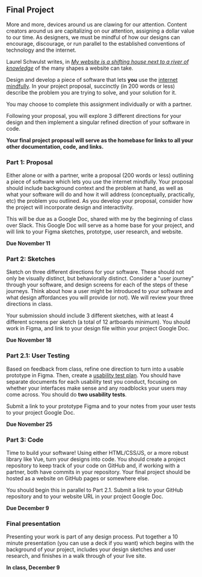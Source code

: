 ## Final Project

More and more, devices around us are clawing for our attention. Content creators around us are capitalizing on our attention, assigning a dollar value to our time. As designers, we must be mindful of how our designs can encourage, discourage, or run parallel to the established conventions of technology and the internet.

Laurel Schwulst writes, in [_My website is a shifting house next to a river of knowledge_](https://thecreativeindependent.com/essays/laurel-schwulst-my-website-is-a-shifting-house-next-to-a-river-of-knowledge-what-could-yours-be/) of the many shapes a website can take.

Design and develop a piece of software that lets **you** use the [internet mindfully](https://thecreativeindependent.com/library/how-do-you-use-the-internet-mindfully/). In your project proposal, succinctly (in 200 words or less) describe the problem you are trying to solve, and your solution for it.

You may choose to complete this assignment individually or with a partner.

Following your proposal, you will explore 3 different directions for your design and then implement a singular refined direction of your software in code.

**Your final project proposal will serve as the homebase for links to all your other documentation, code, and links.**

### Part 1: Proposal

Either alone or with a partner, write a proposal (200 words or less) outlining a piece of software which lets you use the internet mindfully. Your proposal should include background context and the problem at hand, as well as what your software will do and how it will address (conceptually, practically, etc) the problem you outlined. As you develop your proposal, consider how the project will incorporate design and interactivity.

This will be due as a Google Doc, shared with me by the beginning of class over Slack. This Google Doc will serve as a home base for your project, and will link to your Figma sketches, prototype, user research, and website.

**Due November 11**

### Part 2: Sketches

Sketch on three different directions for your software. These should not only be visually distinct, but behaviorally distinct. Consider a "user journey" through your software, and design screens for each of the steps of these journeys. Think about how a user might be introduced to your software and what design affordances you will provide (or not). We will review your three directions in class.

Your submission should include 3 different sketches, with at least 4 different screens per sketch (a total of 12 artboards minimum). You should work in Figma, and link to your design file within your project Google Doc.

**Due November 18**

### Part 2.1: User Testing

Based on feedback from class, refine one direction to turn into a usable prototype in Figma. Then, create a [usability test plan](https://www.usability.gov/how-to-and-tools/methods/planning-usability-testing.html). You should have separate documents for each usability test you conduct, focusing on whether your interfaces make sense and any roadblocks your users may come across. You should do **two usability tests**.

Submit a link to your prototype Figma and to your notes from your user tests to your project Google Doc.

**Due November 25**

### Part 3: Code

Time to build your software! Using either HTML/CSS/JS, or a more robust library like Vue, turn your designs into code. You should create a project repository to keep track of your code on GitHub and, if working with a partner, both have commits in your repository. Your final project should be hosted as a website on GitHub pages or somewhere else.

You should begin this in parallel to Part 2.1. Submit a link to your GitHub repository and to your website URL in your project Google Doc.

**Due December 9**

### Final presentation

Presenting your work is part of any design process. Put together a 10 minute presentation (you can use a deck if you want) which begins with the background of your project, includes your design sketches and user research, and finishes in a walk through of your live site.

**In class, December 9**
